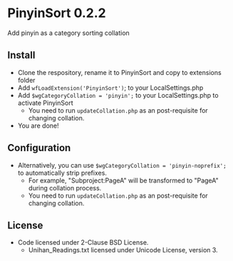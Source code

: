 # PinyinSort 0.2.2

Add pinyin as a category sorting collation

## Install

- Clone the respository, rename it to PinyinSort and copy to extensions folder
- Add `wfLoadExtension('PinyinSort')`; to your LocalSettings.php
- Add `$wgCategoryCollation = 'pinyin';` to your LocalSettings.php to activate PinyinSort
  - You need to run `updateCollation.php` as an post-requisite for changing collation.
- You are done!

## Configuration

- Alternatively, you can use `$wgCategoryCollation = 'pinyin-noprefix';` to automatically strip prefixes.
  - For example, "Subproject:PageA" will be transformed to "PageA" during collation process.
  - You need to run `updateCollation.php` as an post-requisite for changing collation.

## License

- Code licensed under 2-Clause BSD License.
  - Unihan_Readings.txt licensed under Unicode License, version 3.
